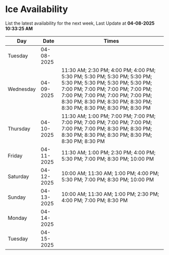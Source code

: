 # Ice Availability

List the latest availability for the next week, Last Update at **04-08-2025 10:33:25 AM**

| Day         | Date        | Times       |
| ----------- | ----------- | ----------- |
|Tuesday|04-08-2025||
|Wednesday|04-09-2025|11:30 AM; 2:30 PM; 4:00 PM; 4:00 PM; 5:30 PM; 5:30 PM; 5:30 PM; 5:30 PM; 5:30 PM; 5:30 PM; 5:30 PM; 5:30 PM; 7:00 PM; 7:00 PM; 7:00 PM; 7:00 PM; 7:00 PM; 7:00 PM; 7:00 PM; 7:00 PM; 8:30 PM; 8:30 PM; 8:30 PM; 8:30 PM; 8:30 PM; 8:30 PM; 8:30 PM; 8:30 PM|
|Thursday|04-10-2025|11:30 AM; 1:00 PM; 7:00 PM; 7:00 PM; 7:00 PM; 7:00 PM; 7:00 PM; 7:00 PM; 7:00 PM; 7:00 PM; 8:30 PM; 8:30 PM; 8:30 PM; 8:30 PM; 8:30 PM; 8:30 PM; 8:30 PM; 8:30 PM|
|Friday|04-11-2025|11:30 AM; 1:00 PM; 2:30 PM; 4:00 PM; 5:30 PM; 7:00 PM; 8:30 PM; 10:00 PM|
|Saturday|04-12-2025|10:00 AM; 11:30 AM; 1:00 PM; 4:00 PM; 5:30 PM; 7:00 PM; 8:30 PM; 10:00 PM|
|Sunday|04-13-2025|10:00 AM; 11:30 AM; 1:00 PM; 2:30 PM; 4:00 PM; 7:00 PM; 8:30 PM|
|Monday|04-14-2025||
|Tuesday|04-15-2025||
